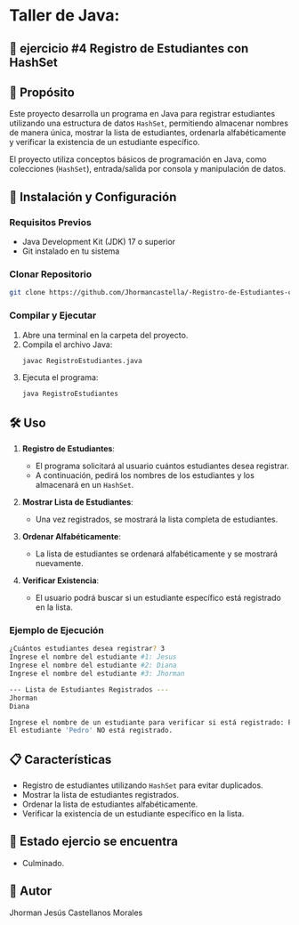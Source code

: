 # Taller de Java: 

## 🚀 ejercicio #4 Registro de Estudiantes con HashSet
## 📌 Propósito
Este proyecto desarrolla un programa en Java para registrar estudiantes utilizando una estructura de datos `HashSet`, permitiendo almacenar nombres de manera única, mostrar la lista de estudiantes, ordenarla alfabéticamente y verificar la existencia de un estudiante específico.

El proyecto utiliza conceptos básicos de programación en Java, como colecciones (`HashSet`), entrada/salida por consola y manipulación de datos.

## 🚀 Instalación y Configuración
### Requisitos Previos
- Java Development Kit (JDK) 17 o superior
- Git instalado en tu sistema

### Clonar Repositorio
```bash
git clone https://github.com/Jhormancastella/-Registro-de-Estudiantes-con.git
```

### Compilar y Ejecutar
1. Abre una terminal en la carpeta del proyecto.
2. Compila el archivo Java:
   ```bash
   javac RegistroEstudiantes.java
   ```
3. Ejecuta el programa:
   ```bash
   java RegistroEstudiantes
   ```


## 🛠️ Uso
1. **Registro de Estudiantes**:
   - El programa solicitará al usuario cuántos estudiantes desea registrar.
   - A continuación, pedirá los nombres de los estudiantes y los almacenará en un `HashSet`.

2. **Mostrar Lista de Estudiantes**:
   - Una vez registrados, se mostrará la lista completa de estudiantes.

3. **Ordenar Alfabéticamente**:
   - La lista de estudiantes se ordenará alfabéticamente y se mostrará nuevamente.

4. **Verificar Existencia**:
   - El usuario podrá buscar si un estudiante específico está registrado en la lista.

### Ejemplo de Ejecución
```bash
¿Cuántos estudiantes desea registrar? 3
Ingrese el nombre del estudiante #1: Jesus
Ingrese el nombre del estudiante #2: Diana
Ingrese el nombre del estudiante #3: Jhorman

--- Lista de Estudiantes Registrados ---
Jhorman
Diana

Ingrese el nombre de un estudiante para verificar si está registrado: Pedro
El estudiante 'Pedro' NO está registrado.
```

## 📋 Características
- Registro de estudiantes utilizando `HashSet` para evitar duplicados.
- Mostrar la lista de estudiantes registrados.
- Ordenar la lista de estudiantes alfabéticamente.
- Verificar la existencia de un estudiante específico en la lista.

## 🚨 Estado ejercio se encuentra 
- Culminado.

## 👤 Autor
Jhorman Jesús Castellanos Morales

